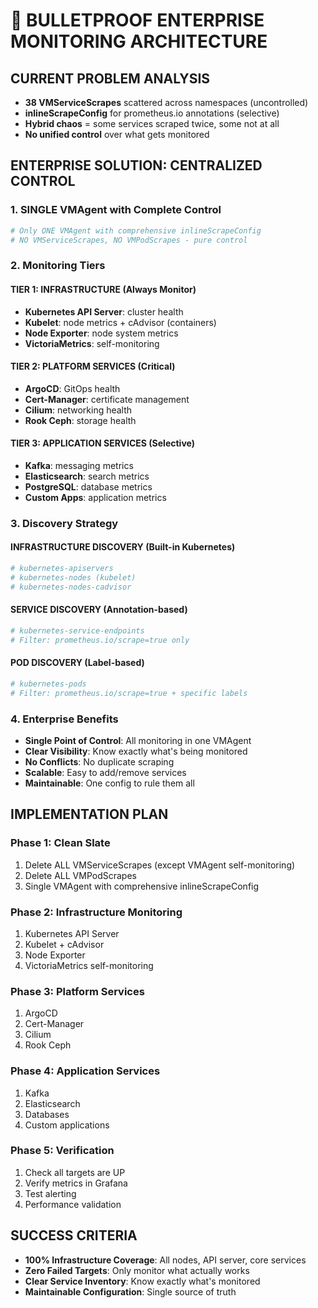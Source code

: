 # 🎯 BULLETPROOF ENTERPRISE MONITORING ARCHITECTURE

## CURRENT PROBLEM ANALYSIS
- **38 VMServiceScrapes** scattered across namespaces (uncontrolled)
- **inlineScrapeConfig** for prometheus.io annotations (selective)
- **Hybrid chaos** = some services scraped twice, some not at all
- **No unified control** over what gets monitored

## ENTERPRISE SOLUTION: CENTRALIZED CONTROL

### 1. SINGLE VMAgent with Complete Control
```yaml
# Only ONE VMAgent with comprehensive inlineScrapeConfig
# NO VMServiceScrapes, NO VMPodScrapes - pure control
```

### 2. Monitoring Tiers

#### TIER 1: INFRASTRUCTURE (Always Monitor)
- **Kubernetes API Server**: cluster health
- **Kubelet**: node metrics + cAdvisor (containers)
- **Node Exporter**: node system metrics
- **VictoriaMetrics**: self-monitoring

#### TIER 2: PLATFORM SERVICES (Critical)
- **ArgoCD**: GitOps health
- **Cert-Manager**: certificate management
- **Cilium**: networking health
- **Rook Ceph**: storage health

#### TIER 3: APPLICATION SERVICES (Selective)
- **Kafka**: messaging metrics
- **Elasticsearch**: search metrics
- **PostgreSQL**: database metrics
- **Custom Apps**: application metrics

### 3. Discovery Strategy

#### INFRASTRUCTURE DISCOVERY (Built-in Kubernetes)
```yaml
# kubernetes-apiservers
# kubernetes-nodes (kubelet)
# kubernetes-nodes-cadvisor
```

#### SERVICE DISCOVERY (Annotation-based)
```yaml
# kubernetes-service-endpoints
# Filter: prometheus.io/scrape=true only
```

#### POD DISCOVERY (Label-based)
```yaml
# kubernetes-pods
# Filter: prometheus.io/scrape=true + specific labels
```

### 4. Enterprise Benefits
- **Single Point of Control**: All monitoring in one VMAgent
- **Clear Visibility**: Know exactly what's being monitored
- **No Conflicts**: No duplicate scraping
- **Scalable**: Easy to add/remove services
- **Maintainable**: One config to rule them all

## IMPLEMENTATION PLAN

### Phase 1: Clean Slate
1. Delete ALL VMServiceScrapes (except VMAgent self-monitoring)
2. Delete ALL VMPodScrapes
3. Single VMAgent with comprehensive inlineScrapeConfig

### Phase 2: Infrastructure Monitoring
1. Kubernetes API Server
2. Kubelet + cAdvisor
3. Node Exporter
4. VictoriaMetrics self-monitoring

### Phase 3: Platform Services
1. ArgoCD
2. Cert-Manager
3. Cilium
4. Rook Ceph

### Phase 4: Application Services
1. Kafka
2. Elasticsearch
3. Databases
4. Custom applications

### Phase 5: Verification
1. Check all targets are UP
2. Verify metrics in Grafana
3. Test alerting
4. Performance validation

## SUCCESS CRITERIA
- **100% Infrastructure Coverage**: All nodes, API server, core services
- **Zero Failed Targets**: Only monitor what actually works
- **Clear Service Inventory**: Know exactly what's monitored
- **Maintainable Configuration**: Single source of truth
